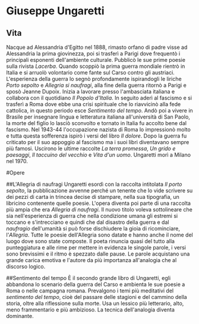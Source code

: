 # Giuseppe Ungaretti

## Vita

Nacque ad Alessandria d'Egitto nel 1888, rimasto orfano di padre visse ad Alessandria la prima giovinezza, poi si trasferì a Parigi dove frequentò i principali esponenti dell'ambiente culturale. Pubblicò le sue prime poesie sulla rivista *Lacerba*. Quando scoppiò la prima guerra mondiale rientrò in Italia e si arruolò volontario come fante sul Carso contro gli austriaci.  L'esperienza della guerra lo segnò profondamente ispirandogli le liriche *Porto sepolto* e *Allegria si naufragi*, alla fine della guerra ritornò a Parigi e sposò Jeanne Dupoix. Inizia a lavorare presso l'ambasciata italiana e collabora con il quotidiano *Il Popolo d'Italia*. In seguito  aderì al fascismo e si trasferì a Roma dove ebbe una crisi spirituale che lo riavvicinò alla fede cattolica, in questo periodo esce *Sentimento del tempo*. Andò poi a vivere in Brasile per insegnare lingua e letteratura italiana all'università di San Paolo, la morte del figlio lo lasciò sconvolto e tornato in Italia fu accolto bene dal fascismo. Nel 1943-44 l'occupazione nazista di Roma lo impressionò molto e tutta questa sofferenza ispirò i versi del libro *Il dolore*. Dopo la guerra fu criticato per il suo appoggio al fascismo ma i suoi libri diventavano sempre più famosi. Uscirono le ultime raccolte *La terra promessa*, *Un grido e paesaggi*, *Il taccuino del vecchio* e *Vita d'un uomo*. Ungaretti morì a Milano nel 1970.

#Opere

##L'Allegria di naufragi
Ungaretti esordì con la raccolta intitolata *Il porto sepolto*, la pubblicazione avvenne perché un tenente che lo vide scrivere su dei pezzi di carta in trincea decise di stampare, nella sua tipografia, un libricino contenente quelle poesie. L'opera diventa poi parte  di una raccolta più ampia che era *Allegria di naufragi*. Il nuovo titolo voleva sottolineare che sia nell'esperienza di guerra che nella condizione umana gli estremi si  toccano e s'intrecciano e quindi che dal disastro della guerra e dal *naufragio* dell'umanità si può forse dischiudere la gioia di ricominciare, l'*Allegria*. Tutte le poesie dell'Allegria sono datate  e hanno anche il nome del luogo  dove sono state composte. Il poeta rinuncia quasi del tutto alla punteggiatura e alle rime per mettere in evidenza le singole parole, i versi sono brevissimi e il ritmo è spezzato dalle pause. Le parole acquistano una grande carica emotiva e l'autore da più importanza all'analogia che al discorso logico.

##Sentimento del tempo
È il secondo grande libro di Ungaretti, egli abbandona lo scenario della guerra del Carso e ambienta le sue poesie a Roma o nelle campagna romana. Prevalgono i temi più meditativi del *sentimento del tempo*, cioè del passare delle stagioni e del cammino della storia, oltre alla riflessione sulla morte. Usa un lessico più letterario, alto, meno frammentario e più ambizioso. La tecnica dell'analogia diventa dominante.




